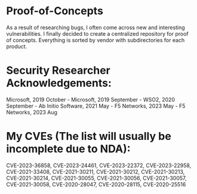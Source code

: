 # Proof-of-Concepts
As a result of researching bugs, I often come across new and interesting vulnerabilities. I finally decided to create a centralized repository for proof of concepts. Everything is sorted by vendor with subdirectories for each product.

# Security Researcher Acknowledgements:

Microsoft, 2019 October - Microsoft, 2019 September - WSO2, 2020 September - Ab Initio Software, 2021 May - F5 Networks, 2023 May - F5 Networks, 2023 Aug

# My CVEs (The list will usually be incomplete due to NDA):

CVE-2023-36858, CVE-2023-24461, CVE-2023-22372, CVE-2023-22958, CVE-2021-33408, CVE-2021-30211, CVE-2021-30212, CVE-2021-30213, CVE-2021-30214, CVE-2021-30055, CVE-2021-30056, CVE-2021-30057, CVE-2021-30058, CVE-2020-28047, CVE-2020-28115, CVE-2020-25516

